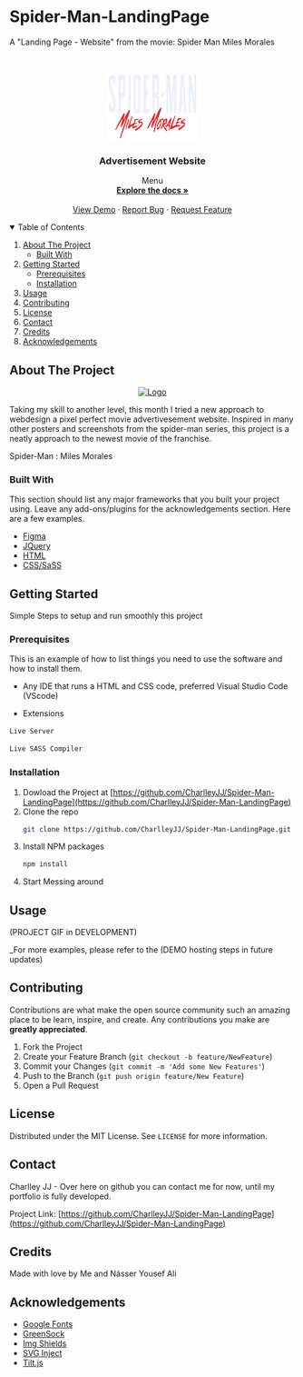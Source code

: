 # Spider-Man-LandingPage
A "Landing Page - Website" from the movie: Spider Man Miles Morales



<!-- PROJECT LOGO -->
<br />
<p align="center">
  <a href="https://github.com/CharlleyJJ/Spider-Man-LandingPage">
    <img src="img/spiderman-text.png" alt="Logo" width="160" height="120">
  </a>

  <h3 align="center"> Advertisement Website</h3>

  <p align="center">
    Menu
    <br />
    <a href="https://github.com/CharlleyJJ/Spider-Man-LandingPage"><strong>Explore the docs »</strong></a>
    <br />
    <br />
    <a href="https://github.com/CharlleyJJ/Spider-Man-LandingPage">View Demo</a>
    ·
    <a href="https://github.com/CharlleyJJ/Spider-Man-LandingPage/issues">Report Bug</a>
    ·
    <a href="https://github.com/CharlleyJJ/Spider-Man-LandingPage/issues">Request Feature</a>
  </p>
</p>



<!-- TABLE OF CONTENTS -->
<details open="open">
  <summary>Table of Contents</summary>
  <ol>
    <li>
      <a href="#about-the-project">About The Project</a>
      <ul>
        <li><a href="#built-with">Built With</a></li>
      </ul>
    </li>
    <li>
      <a href="#getting-started">Getting Started</a>
      <ul>
        <li><a href="#prerequisites">Prerequisites</a></li>
        <li><a href="#installation">Installation</a></li>
      </ul>
    </li>
    <li><a href="#usage">Usage</a></li>
    <li><a href="#contributing">Contributing</a></li>
    <li><a href="#license">License</a></li>
    <li><a href="#contact">Contact</a></li>
    <li><a href="#credits">Credits</a></li>
    <li><a href="#acknowledgements">Acknowledgements</a></li>
  </ol>
</details>



<!-- ABOUT THE PROJECT -->
## About The Project

<p align="center">
  <a href="https://github.com/CharlleyJJ/Spider-Man-LandingPage/img/2021-04-29 07-47-02 (1).gif">
    <img src="img/2021-04-29 07-47-02 (1).gif" alt="Logo" width="500" height="380">
  </a>

Taking my skill to another level, this month I tried a new approach to webdesign a pixel perfect movie advertivesement website.
Inspired in many other posters and screenshots from the spider-man series, this project is a neatly approach to the newest movie of the franchise.

Spider-Man : Miles Morales

### Built With

This section should list any major frameworks that you built your project using. Leave any add-ons/plugins for the acknowledgements section. Here are a few examples.
* [Figma](https://www.figma.com)
* [JQuery](https://jquery.com)
* [HTML](https://www.w3schools.com/html/)
* [CSS/SaSS](https://sass-lang.com)


<!-- GETTING STARTED -->
## Getting Started

Simple Steps to setup and run smoothly this project

### Prerequisites

This is an example of how to list things you need to use the software and how to install them.
* Any IDE that runs a HTML and CSS code, preferred Visual Studio Code (VScode)

 * Extensions
  ```sh
  Live Server
  ```
  ```sh
  Live SASS Compiler
  ```

### Installation

1. Dowload the Project at [https://github.com/CharlleyJJ/Spider-Man-LandingPage](https://github.com/CharlleyJJ/Spider-Man-LandingPage)
2. Clone the repo
   ```sh
   git clone https://github.com/CharlleyJJ/Spider-Man-LandingPage.git
   ```
3. Install NPM packages
   ```sh
   npm install
   ```
4. Start Messing around



<!-- USAGE EXAMPLES -->
## Usage

(PROJECT GIF in DEVELOPMENT)

_For more examples, please refer to the (DEMO hosting steps in future updates)


<!-- CONTRIBUTING -->
## Contributing

Contributions are what make the open source community such an amazing place to be learn, inspire, and create. Any contributions you make are **greatly appreciated**.

1. Fork the Project
2. Create your Feature Branch (`git checkout -b feature/NewFeature`)
3. Commit your Changes (`git commit -m 'Add some New Features'`)
4. Push to the Branch (`git push origin feature/New Feature`)
5. Open a Pull Request



<!-- LICENSE -->
## License

Distributed under the MIT License. See `LICENSE` for more information.



<!-- CONTACT -->
## Contact

Charlley JJ - Over here on github you can contact me for now, until my portfolio is fully developed.

Project Link: [https://github.com/CharlleyJJ/Spider-Man-LandingPage](https://github.com/CharlleyJJ/Spider-Man-LandingPage)

<!-- CREDITS -->
## Credits

Made with love by Me and Násser Yousef Ali

<!-- ACKNOWLEDGEMENTS -->
## Acknowledgements
* [Google Fonts](https://fonts.google.com)
* [GreenSock](https://greensock.com)
* [Img Shields](https://shields.io)
* [SVG Inject](https://github.com/iconfu/svg-inject)
* [Tilt.js](https://gijsroge.github.io/tilt.js/)





<!-- MARKDOWN LINKS & IMAGES -->
<!-- https://www.markdownguide.org/basic-syntax/#reference-style-links -->
[issues-url]: https://github.com/CharlleyJJ/Spider-Man-LandingPage/issues
[linkedin-url]: https://www.linkedin.com/in/charlley-j-jabbar/
